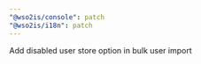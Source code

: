 ```yaml
---
"@wso2is/console": patch
"@wso2is/i18n": patch
---
```


Add disabled user store option in bulk user import
